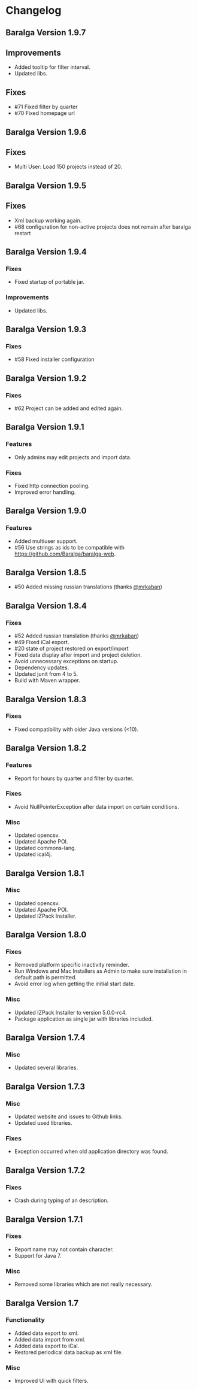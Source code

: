 # Changelog

## Baralga Version 1.9.7

## Improvements
* Added tooltip for filter interval.
* Updated libs.

## Fixes
* \#71 Fixed filter by quarter
* \#70 Fixed homepage url

## Baralga Version 1.9.6

## Fixes
* Multi User: Load 150 projects instead of 20.

## Baralga Version 1.9.5

## Fixes
* Xml backup working again.
* \#68 configuration for non-active projects does not remain after baralga restart

## Baralga Version 1.9.4

### Fixes
* Fixed startup of portable jar.

### Improvements
* Updated libs.

## Baralga Version 1.9.3

### Fixes
* #58 Fixed installer configuration

## Baralga Version 1.9.2

### Fixes
* #62 Project can be added and edited again.

## Baralga Version 1.9.1

### Features
* Only admins may edit projects and import data.

### Fixes
* Fixed http connection pooling.
* Improved error handling.

## Baralga Version 1.9.0

### Features
* Added multiuser support.
* #56 Use strings as ids to be compatible with https://github.com/Baralga/baralga-web.

## Baralga Version 1.8.5

* #50 Added missing russian translations (thanks [@mrkaban](https://github.com/@mrkaban))

## Baralga Version 1.8.4

### Fixes
* #52 Added russian translation (thanks [@mrkaban](https://github.com/@mrkaban))
* #49 Fixed iCal export.
* #20 state of project restored on export/import
* Fixed data display after import and project deletion.
* Avoid unnecessary exceptions on startup.
* Dependency updates.
* Updated junit from 4 to 5.
* Build with Maven wrapper.

## Baralga Version 1.8.3

### Fixes
* Fixed compatibility with older Java versions (<10).

## Baralga Version 1.8.2

### Features
* Report for hours by quarter and filter by quarter.

### Fixes
* Avoid NullPointerException after data import on certain conditions.

### Misc
* Updated opencsv.
* Updated Apache POI.
* Updated commons-lang.
* Updated ical4j.

## Baralga Version 1.8.1

### Misc
* Updated opencsv.
* Updated Apache POI.
* Updated IZPack Installer.

## Baralga Version 1.8.0

### Fixes
* Removed platform specific inactivity reminder.
* Run Windows and Mac Installers as Admin to make sure installation in default path is permitted.
* Avoid error log when getting the initial start date.

### Misc
* Updated IZPack Installer to version 5.0.0-rc4.
* Package application as single jar with libraries included.

## Baralga Version 1.7.4

### Misc
* Updated several libraries.

## Baralga Version 1.7.3

### Misc 
* Updated website and issues to Github links.
* Updated used libraries.

### Fixes
* Exception occurred when old application directory was found.

## Baralga Version 1.7.2

### Fixes 
* Crash during typing of an description.

## Baralga Version 1.7.1

### Fixes 
* Report name may not contain character.
* Support for Java 7.

### Misc
* Removed some libraries which are not really necessary.

## Baralga Version 1.7

### Functionality
* Added data export to xml.
* Added data import from xml.
* Added data export to iCal.
* Restored periodical data backup as xml file.

### Misc
* Improved UI with quick filters.
